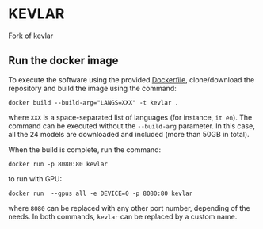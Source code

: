 # KEVLAR
Fork of kevlar

## Run the docker image

To execute the software using the provided [Dockerfile](Dockerfile), clone/download the repository and build the image using the command:

```
docker build --build-arg="LANGS=XXX" -t kevlar .
```

where `XXX` is a space-separated list of languages (for instance, `it en`).
The command can be executed without the `--build-arg` parameter. In this case, all the 24 models are downloaded and included (more than 50GB in total).

When the build is complete, run the command:

```
docker run -p 8080:80 kevlar
```

to run with GPU:

```
docker run  --gpus all -e DEVICE=0 -p 8080:80 kevlar
```

where `8080` can be replaced with any other port number, depending of the needs.
In both commands, `kevlar` can be replaced by a custom name.

